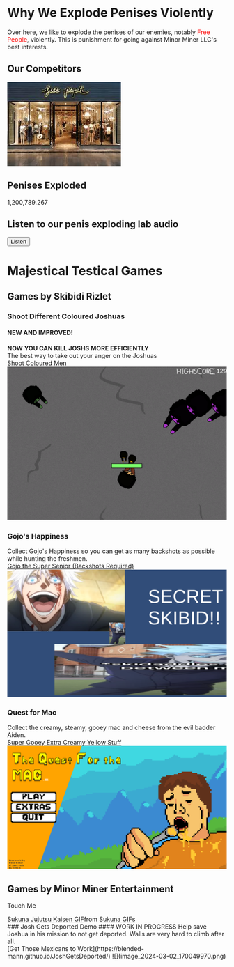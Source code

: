 

# Why We Explode Penises Violently

Over here, we like to explode the penises of our enemies, notably <span style="color:red">Free People</span>, violently. This is punishment for going against Minor Miner LLC's best interests.

## Our Competitors
![](download.jpg)

## Penises Exploded

1,200,789.267

  

## Listen to our penis exploding lab audio <br/>
<button id="btn" onclick="audio.play();"> Listen </button>
<script type = "text/javascript">
  const audio = new Audio();
  audio.src = "penisexplosionLab.mp3";
</script>

# Majestical Testical Games

## Games by Skibidi Rizlet
### Shoot Different Coloured Joshuas
#### NEW AND IMPROVED!
**NOW YOU CAN KILL JOSHS MORE EFFICIENTLY** <br/>
The best way to take out your anger on the Joshuas <br/>
[Shoot Coloured Men](https://blended-mann.github.io/Shoot-Different-Coloured-Joshuas/) ![](SkibidiFortniteGaySex.png)


### Gojo's Happiness
Collect Gojo's Happiness so you can get as many backshots as possible while hunting the freshmen. <br/>
[Gojo the Super Senior (Backshots Required)](https://blended-mann.github.io/GojosHappiness/) ![](image.png)

### Quest for Mac
Collect the creamy, steamy, gooey mac and cheese from the evil badder Aiden. <br/>
[Super Gooey Extra Creamy Yellow Stuff](https://blended-mann.github.io/QuestForMac/)
![](image_2024-03-01_213830669.png)

## Games by Minor Miner Entertainment
<span title="Ahh very nice">Touch Me</span>
<div class="tenor-gif-embed" data-postid="16992979615419717731" data-share-method="host" data-aspect-ratio="0.7" data-width="40%"><a href="https://tenor.com/view/sukuna-jujutsu-kaisen-sukuna-laughing-gif-16992979615419717731">Sukuna Jujutsu Kaisen GIF</a>from <a href="https://tenor.com/search/sukuna-gifs">Sukuna GIFs</a></div> <script type="text/javascript" async src="https://tenor.com/embed.js"></script>
### Josh Gets Deported Demo
#### WORK IN PROGRESS
Help save Joshua in his mission to not get deported. Walls are very hard to climb after all. <br/>
[Get Those Mexicans to Work](https://blended-mann.github.io/JoshGetsDeported/) 
![](image_2024-03-02_170049970.png)

